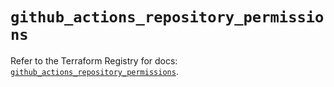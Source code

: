 # `github_actions_repository_permissions`

Refer to the Terraform Registry for docs: [`github_actions_repository_permissions`](https://registry.terraform.io/providers/integrations/github/6.5.0/docs/resources/actions_repository_permissions).
